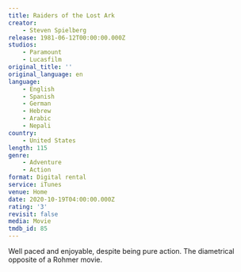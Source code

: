 ```yaml
---
title: Raiders of the Lost Ark
creator:
    - Steven Spielberg
release: 1981-06-12T00:00:00.000Z
studios:
    - Paramount
    - Lucasfilm
original_title: ''
original_language: en
language:
    - English
    - Spanish
    - German
    - Hebrew
    - Arabic
    - Nepali
country:
    - United States
length: 115
genre:
    - Adventure
    - Action
format: Digital rental
service: iTunes
venue: Home
date: 2020-10-19T04:00:00.000Z
rating: '3'
revisit: false
media: Movie
tmdb_id: 85
---
```


Well paced and enjoyable, despite being pure action. The diametrical opposite of a Rohmer movie.
